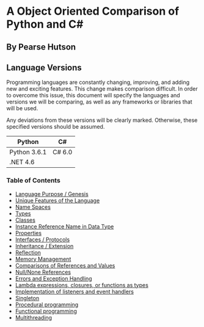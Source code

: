 # A Object Oriented Comparison of Python and C#
## By Pearse Hutson

## Language Versions
Programming languages are constantly changing, improving, and adding new and exciting features. This change makes comparison difficult. In order to overcome this issue, this document will specify the languages and versions we will be comparing, as well as any frameworks or libraries that will be used.

Any deviations from these versions will be clearly marked. Otherwise, these specified versions should be assumed.

Python | C#
--- | ---
Python 3.6.1 | C# 6.0
 | .NET 4.6


### Table of Contents
- [Language Purpose / Genesis](LanguagePurpose/Intro.md)
- [Unique Features of the Language](UniqueFeatures/Intro.md)
- [Name Spaces](Namespaces/Intro.md)
- [Types](Types/Intro.md)
- [Classes](Classes/Intro.md)
- [Instance Reference Name in Data Type](InstanceReference/Intro.md)
- [Properties](Properties/Intro.md)
- [Interfaces / Protocols](Interfaces/Intro.md)
- [Inheritance / Extension](Inheritance/Intro.md)
- [Reflection](Reflection/Intro.md)
- [Memory Management](MemoryManagement/Intro.md)
- [Comparisons of References and Values](ValueComparison/Intro.md)
- [Null/None References](NullReference/Intro.md)
- [Errors and Exception Handling](ErrorHandling/Intro.md)
- [Lambda expressions, closures, or functions as types](AnonymousFunctions/Intro.md)
- [Implementation of listeners and event handlers](EventHandlers/Intro.md)
- [Singleton](Singletons/Intro.md)
- [Procedural programming](ProceduralProgramming/Intro.md)
- [Functional programming](FunctionalProgramming/Intro.md)
- [Multithreading](Multithreading/Intro.md)
